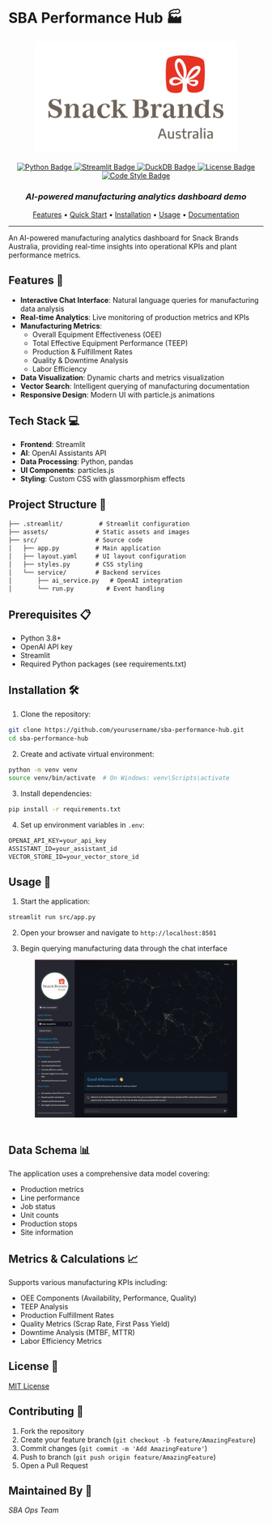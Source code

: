 # SBA Performance Hub 🏭

<div align="center">
  <img src="assets/Snack-Brands-Logo.jpg" alt="KMRD Logo" width="400" />
  <br /><br />

  <a href="https://www.python.org/downloads/">
    <img src="https://img.shields.io/badge/Python-3.9%2B-blue.svg" alt="Python Badge" />
  </a>
  <a href="https://streamlit.io">
    <img src="https://img.shields.io/badge/Streamlit-1.28.0-FF4B4B.svg" alt="Streamlit Badge" />
  </a>
  <a href="https://duckdb.org">
    <img src="https://img.shields.io/badge/DuckDB-0.9.0-DEB887.svg" alt="DuckDB Badge" />
  </a>
  <a href="LICENSE">
    <img src="https://img.shields.io/badge/License-APACHE-red.svg" alt="License Badge" />
  </a>
  <a href="https://github.com/psf/black">
    <img src="https://img.shields.io/badge/code%20style-black-000000.svg" alt="Code Style Badge" />
  </a>

  <h3><i>AI-powered manufacturing analytics dashboard demo</i></h3>

  <p>
    <a href="#features">Features</a> •
    <a href="#quick-start">Quick Start</a> •
    <a href="#installation">Installation</a> •
    <a href="#usage">Usage</a> •
    <a href="#documentation">Documentation</a>
  </p>
  <hr />
</div>

An AI-powered manufacturing analytics dashboard for Snack Brands Australia, providing real-time insights into operational KPIs and plant performance metrics.

## Features 🚀

- **Interactive Chat Interface**: Natural language queries for manufacturing data analysis
- **Real-time Analytics**: Live monitoring of production metrics and KPIs
- **Manufacturing Metrics**: 
  - Overall Equipment Effectiveness (OEE)
  - Total Effective Equipment Performance (TEEP)
  - Production & Fulfillment Rates
  - Quality & Downtime Analysis
  - Labor Efficiency
- **Data Visualization**: Dynamic charts and metrics visualization
- **Vector Search**: Intelligent querying of manufacturing documentation
- **Responsive Design**: Modern UI with particle.js animations

## Tech Stack 💻

- **Frontend**: Streamlit
- **AI**: OpenAI Assistants API
- **Data Processing**: Python, pandas
- **UI Components**: particles.js
- **Styling**: Custom CSS with glassmorphism effects

## Project Structure 📁

```
├── .streamlit/          # Streamlit configuration
├── assets/             # Static assets and images
├── src/                # Source code
│   ├── app.py          # Main application
│   ├── layout.yaml     # UI layout configuration
│   ├── styles.py       # CSS styling
│   └── service/        # Backend services
│       ├── ai_service.py   # OpenAI integration
│       └── run.py         # Event handling
```

## Prerequisites 📋

- Python 3.8+
- OpenAI API key
- Streamlit
- Required Python packages (see requirements.txt)

## Installation 🛠️

1. Clone the repository:
```bash
git clone https://github.com/yourusername/sba-performance-hub.git
cd sba-performance-hub
```

2. Create and activate virtual environment:
```bash
python -m venv venv
source venv/bin/activate  # On Windows: venv\Scripts\activate
```

3. Install dependencies:
```bash
pip install -r requirements.txt
```

4. Set up environment variables in `.env`:
```
OPENAI_API_KEY=your_api_key
ASSISTANT_ID=your_assistant_id
VECTOR_STORE_ID=your_vector_store_id
```

## Usage 🚀

1. Start the application:
```bash
streamlit run src/app.py
```

2. Open your browser and navigate to `http://localhost:8501`

3. Begin querying manufacturing data through the chat interface

<div align="center">
  <img src="assets\Interface_Demo.png" alt="KMRD Logo" width="400" />
  <br /><br />
</div>

## Data Schema 📊

The application uses a comprehensive data model covering:
- Production metrics
- Line performance
- Job status
- Unit counts
- Production stops
- Site information

## Metrics & Calculations 📈

Supports various manufacturing KPIs including:
- OEE Components (Availability, Performance, Quality)
- TEEP Analysis
- Production Fulfillment Rates
- Quality Metrics (Scrap Rate, First Pass Yield)
- Downtime Analysis (MTBF, MTTR)
- Labor Efficiency Metrics

## License 📄

[MIT License](LICENSE)


## Contributing 🤝

1. Fork the repository
2. Create your feature branch (`git checkout -b feature/AmazingFeature`)
3. Commit changes (`git commit -m 'Add AmazingFeature'`)
4. Push to branch (`git push origin feature/AmazingFeature`)
5. Open a Pull Request

## Maintained By 🔧
*SBA Ops Team*